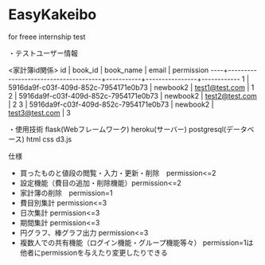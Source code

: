 # EasyKakeibo
for freee  internship test

・テストユーザー情報


<家計簿id関係>
 id |               book_id                | book_name |     email      | permission
----+--------------------------------------+-----------+----------------+------------
  1 | 5916da9f-c03f-409d-852c-7954171e0b73 | newbook2  | test1@test.com |          1
  2 | 5916da9f-c03f-409d-852c-7954171e0b73 | newbook2  | test2@test.com |          2
  3 | 5916da9f-c03f-409d-852c-7954171e0b73 | newbook2  | test3@test.com |          3


・使用技術
flask(Webフレームワーク)
heroku(サーバー)
postgresql(データベース)
html
css
d3.js


仕様
- 買ったものと値段の閲覧・入力・更新・削除　permission<=2
- 設定機能（費目の追加・削除機能）permission<=2
- 家計簿の削除　permission=1
- 費目別集計 permission<=3
- 日次集計 permission<=3
- 期間集計 permission<=3
- 円グラフ、棒グラフ出力 permission<=3
- 複数人での共有機能（ログイン機能・グループ機能等々） permission=1は他者にpermissionを与えたり変更したりできる
